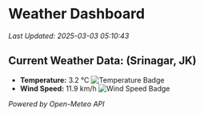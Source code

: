
# Weather Dashboard

_Last Updated: 2025-03-03 05:10:43_

## Current Weather Data: (Srinagar, JK)
- **Temperature:** 3.2 °C ![Temperature Badge](https://img.shields.io/badge/Temperature-Low%20Temp-blue)
- **Wind Speed:** 11.9 km/h ![Wind Speed Badge](https://img.shields.io/badge/Wind%20Speed-Light%20Wind-blue)

*Powered by Open-Meteo API*
